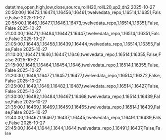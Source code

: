 datetime,open,high,low,close,source,rollH20,rollL20,up2,dn2
2025-10-27 20:50:00,1.16473,1.16474,1.16456,1.16461,twelvedata_repo,1.16514,1.16351,False,False
2025-10-27 20:55:00,1.1646,1.16477,1.1646,1.16473,twelvedata_repo,1.16514,1.16351,False,False
2025-10-27 21:00:00,1.16471,1.16484,1.16447,1.16447,twelvedata_repo,1.16514,1.16351,False,False
2025-10-27 21:05:00,1.16448,1.16458,1.16439,1.16444,twelvedata_repo,1.16514,1.16355,False,False
2025-10-27 21:10:00,1.16447,1.1646,1.16447,1.1646,twelvedata_repo,1.16514,1.16355,False,False
2025-10-27 21:15:00,1.1646,1.16464,1.16454,1.1646,twelvedata_repo,1.16514,1.16355,False,False
2025-10-27 21:20:00,1.1646,1.16477,1.16457,1.16477,twelvedata_repo,1.16514,1.16372,False,False
2025-10-27 21:25:00,1.1649,1.1649,1.16482,1.16487,twelvedata_repo,1.16514,1.16427,False,False
2025-10-27 21:30:00,1.16482,1.16484,1.16467,1.16468,twelvedata_repo,1.16514,1.16439,False,False
2025-10-27 21:35:00,1.16469,1.16469,1.16459,1.16465,twelvedata_repo,1.16514,1.16439,False,False
2025-10-27 21:40:00,1.16467,1.16467,1.16437,1.16445,twelvedata_repo,1.16491,1.16439,False,False
2025-10-27 21:45:00,1.1644,1.1644,1.1644,1.1644,twelvedata_repo,1.16491,1.16437,False,False
